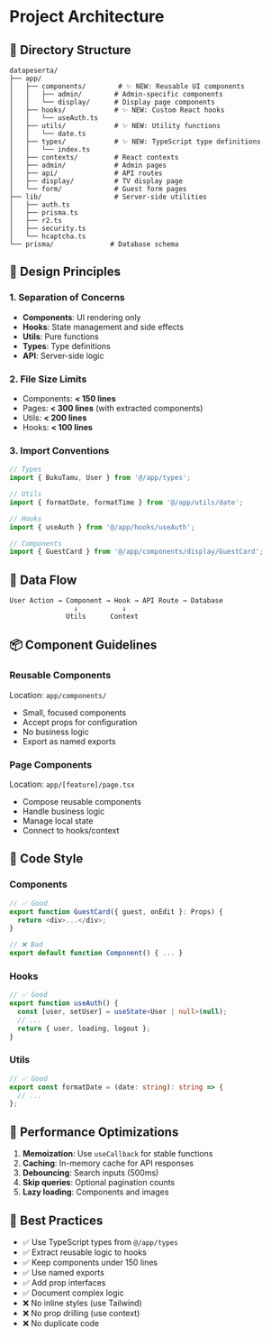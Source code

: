 # Project Architecture

## 📁 Directory Structure

```
datapeserta/
├── app/
│   ├── components/        # ✨ NEW: Reusable UI components
│   │   ├── admin/        # Admin-specific components
│   │   └── display/      # Display page components
│   ├── hooks/            # ✨ NEW: Custom React hooks
│   │   └── useAuth.ts
│   ├── utils/            # ✨ NEW: Utility functions
│   │   └── date.ts
│   ├── types/            # ✨ NEW: TypeScript type definitions
│   │   └── index.ts
│   ├── contexts/         # React contexts
│   ├── admin/            # Admin pages
│   ├── api/              # API routes
│   ├── display/          # TV display page
│   └── form/             # Guest form pages
├── lib/                  # Server-side utilities
│   ├── auth.ts
│   ├── prisma.ts
│   ├── r2.ts
│   ├── security.ts
│   └── hcaptcha.ts
└── prisma/              # Database schema

```

## 🎯 Design Principles

### 1. Separation of Concerns
- **Components**: UI rendering only
- **Hooks**: State management and side effects
- **Utils**: Pure functions
- **Types**: Type definitions
- **API**: Server-side logic

### 2. File Size Limits
- Components: **< 150 lines**
- Pages: **< 300 lines** (with extracted components)
- Utils: **< 200 lines**
- Hooks: **< 100 lines**

### 3. Import Conventions
```typescript
// Types
import { BukuTamu, User } from '@/app/types';

// Utils
import { formatDate, formatTime } from '@/app/utils/date';

// Hooks
import { useAuth } from '@/app/hooks/useAuth';

// Components
import { GuestCard } from '@/app/components/display/GuestCard';
```

## 🔄 Data Flow

```
User Action → Component → Hook → API Route → Database
                ↓           ↓
              Utils      Context
```

## 📦 Component Guidelines

### Reusable Components
Location: `app/components/`
- Small, focused components
- Accept props for configuration
- No business logic
- Export as named exports

### Page Components
Location: `app/[feature]/page.tsx`
- Compose reusable components
- Handle business logic
- Manage local state
- Connect to hooks/context

## 🎨 Code Style

### Components
```typescript
// ✅ Good
export function GuestCard({ guest, onEdit }: Props) {
  return <div>...</div>;
}

// ❌ Bad
export default function Component() { ... }
```

### Hooks
```typescript
// ✅ Good
export function useAuth() {
  const [user, setUser] = useState<User | null>(null);
  // ...
  return { user, loading, logout };
}
```

### Utils
```typescript
// ✅ Good
export const formatDate = (date: string): string => {
  // ...
};
```

## 🚀 Performance Optimizations

1. **Memoization**: Use `useCallback` for stable functions
2. **Caching**: In-memory cache for API responses
3. **Debouncing**: Search inputs (500ms)
4. **Skip queries**: Optional pagination counts
5. **Lazy loading**: Components and images

## 📝 Best Practices

- ✅ Use TypeScript types from `@/app/types`
- ✅ Extract reusable logic to hooks
- ✅ Keep components under 150 lines
- ✅ Use named exports
- ✅ Add prop interfaces
- ✅ Document complex logic
- ❌ No inline styles (use Tailwind)
- ❌ No prop drilling (use context)
- ❌ No duplicate code
